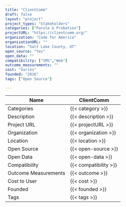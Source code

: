 ```yaml
---
title: "ClientComm"
draft: false
layout: "project"
project_types: "Stakeholders"
categories: ["Parole & Probation"]
projectURL: "https://clientcomm.org/"
organization: "Code for America"
organizationURL: ""
location: "Salt Lake County, UT"
open_source: "Yes"
open_data: ""
compatibility: ["SMS","Web"]
outcome_measurements: ""
cost: "Varies"
founded: "2016"
tags: ["Open Source"]

---
```



Name                    |  ClientComm    
------------------------|----
Categories              | {{< category >}} 
Description             | {{< description >}} 
Project URL             | {{< projectURL >}} 
Organization            | {{< organization >}} 
Location                | {{< location >}} 
Open Source             | {{< open-source >}} 
Open Data               | {{< open-data >}} 
Compatibility           | {{< compatibility >}} 
Outcome Measurements    | {{< outcome >}} 
Cost to User            | {{< cost >}} 
Founded                 | {{< founded >}} 
Tags                    | {{< tags >}} 

